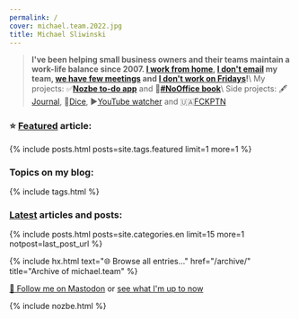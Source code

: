 ```yaml
---
permalink: /
cover: michael.team.2022.jpg
title: Michael Sliwinski
---
```


> **I've been helping small business owners and their teams maintain a work-life balance since 2007. [I work from home](/nooffice-best/), [I don't email](/emailban/) my team, [we have few meetings](/mobiconfvideo/) and [I don't work on Fridays](/tgif/)!**\\
> My projects: ✅**[Nozbe to-do app](/nozbe/)** and 📖**[#NoOffice book](/nooffice/)**\\
> Side projects: 🖋[Journal](/journal/), 🎲[Dice](/dice/), ▶️[YouTube watcher](/yt/) and 🇺🇦[FCKPTN](/fckptn/)

### ⭐️ [Featured](/featured/) article:

<div class="featured">
{% include posts.html posts=site.tags.featured limit=1 more=1 %}
</div>

### Topics on my blog:

{% include tags.html %}

### [Latest](/archive/) articles and posts:

{% include posts.html posts=site.categories.en limit=15 more=1 notpost=last_post_url %}

{% include hx.html text="🌐 Browse all entries…" href="/archive/" title="Archive of michael.team" %}

<a rel="me" href="https://social.nozbe.com/@michael">🐘 Follow me on Mastodon</a>
or [see what I'm up to now](/now/)

{% include nozbe.html %}